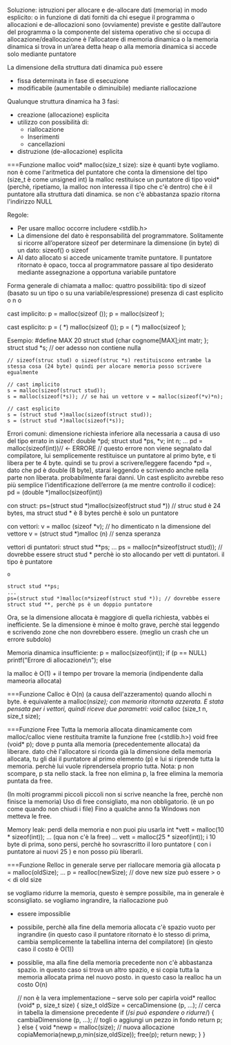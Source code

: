 Soluzione: istruzioni per allocare e de-allocare dati (memoria) in modo esplicito:
o in funzione di dati forniti da chi esegue il programma
o allocazioni e de-allocazioni sono (ovviamente) previste e gestite dall’autore del
programma
o la componente del sistema operativo che si occupa di allocazione/deallocazione
è l’allocatore di memoria dinamica
o la memoria dinamica si trova in un’area detta heap
o alla memoria dinamica si accede solo mediante puntatore


La dimensione della struttura dati dinamica può essere
- fissa determinata in fase di esecuzione
- modificabile (aumentabile o diminuibile) mediante riallocazione

Qualunque struttura dinamica ha 3 fasi:
- creazione (allocazione) esplicita
- utilizzo con possibilità di: 
    - riallocazione
    - Inserimenti
    - cancellazioni
- distruzione (de-allocazione) esplicita


===Funzione malloc
    void* malloc(size_t size):
size è quanti byte vogliamo. non è come l'aritmetica del puntatore che conta la dimensione del tipo (size_t è come unsigned int)
la malloc restituisce un puntatore di tipo void* (perchè, ripetiamo, la malloc non interessa il tipo che c'è dentro) che è il puntatore alla struttura dati dinamica. se non c'è abbastanza spazio ritorna l'indirizzo NULL

Regole:
- Per usare malloc occorre includere <stdlib.h>
- La dimensione del dato è responsabilità del programmatore. Solitamente si ricorre all’operatore sizeof per determinare la dimensione (in byte) di un dato: sizeof(<tipo>) o sizeof <espressione riconducibile a tipo>
- Al dato allocato si accede unicamente tramite puntatore. Il puntatore ritornato è opaco, tocca al programmatore passare al tipo desiderato mediante assegnazione a opportuna variabile puntatore

Forma generale di chiamata a malloc:
quattro possibilità:
tipo di sizeof (basato su un tipo o su una variabile/espressione)
presenza di cast esplicito o n o

cast implicito:
    p = malloc(sizeof (<tipo>));
    p = malloc(sizeof <espr>);

cast esplicito:
    p = (<tipo> *) malloc(sizeof (<tipo>));
    p = (<tipo> *) malloc(sizeof <espr>);

Esempio:
    #define MAX 20
    struct stud {char cognome[MAX];int matr; };
    struct stud *s; // oer adesso non contiene nulla

    // sizeof(struc stud) o sizeof(struc *s) restituiscono entrambe la stessa cosa (24 byte) quindi per alocare memoria posso scrivere egualmente

    // cast implicito
    s = malloc(sizeof(struct stud));
    s = malloc(sizeof(*s)); // se hai un vettore v = malloc(sizeof(*v)*n);

    // cast esplicito
    s = (struct stud *)malloc(sizeof(struct stud));
    s = (struct stud *)malloc(sizeof(*s));

Errori comuni:
dimensione richiesta inferiore alla necessaria a causa di uso del tipo errato in sizeof:
    double *pd;
    struct stud *ps, *v;
    int n;
    ...
    pd = malloc(sizeof(int))// <- ERRORE
    // questo errore non viene segnalato dal compilatore, lui semplicemente restituisce un puntatore al primo byte, e ti libera per te 4 byte. quindi se tu provi a scrivere/leggere facendo *pd =, dato che pd è double (8 byte), starai leggendo e scrivendo anche nella parte non liberata. probabilmente farai danni.
Un cast esplicito avrebbe reso più semplice l’identificazione dell’errore (a me mentre controllo il codice):
    pd = (double *)malloc(sizeof(int))

con struct:
    ps=(struct stud *)malloc(sizeof(struct stud *)) // struc stud è 24 bytes, ma struct stud * è 8 bytes perchè è solo un puntatore

con vettori:
    v = malloc (sizeof *v); // ho dimenticato n la dimensione del vettore
    v = (struct stud *)malloc (n) // senza speranza

vettori di puntatori:
    struct stud **ps;
    ...
    ps = malloc(n*sizeof(struct stud)); // dovrebbe essere struct stud * perchè io sto allocando per vett di puntatori. il tipo è puntatore

    o 

    struct stud **ps;
    ...
    ps=(struct stud *)malloc(n*sizeof(struct stud *)); // dovrebbe essere struct stud **, perchè ps è un doppio puntatore

Ora, se la dimensione allocata è maggiore di quella richiesta, vabbès ei inefficiente. Se la dimensione è minoe è molto grave, perchè stai leggendo e scrivendo zone che non dovrebbero essere. (meglio un crash che un errore subdolo)

Memoria dinamica insufficiente:
    p = malloc(sizeof(int));
    if (p == NULL)
        printf("Errore di allocazione\n");
    else

la malloc è O(1) + il tempo per trovare la memoria (indipendente dalla mameoria allocata)

===Funzione Calloc
è O(n) (a causa dell'azzeramento) quando allochi n byte. è equivalente a malloc(n*size); con memoria ritornata azzerata. E stata pensata per i vettori, quindi riceve due parametri:
    void* calloc (size_t n, size_t size);

===Funzione Free
Tutta la memoria allocata dinamicamente com malloc/calloc viene restituita tramite la funzione free (<stdlib.h>)
    void free (void* p);
dove p punta alla memoria (precedentemente allocata) da liberare. dato chè l'allocatore si ricorda già la dimensione della memoria allocata, tu gli dai il puntatore al primo elemento (p) e lui si riprende tutta la memoria. perchè lui vuole riprendersela proprio tutta. Nota: p non scompare, p sta nello stack. la free non elimina p, la free elimina la memoria puntata da free.

(In molti programmi piccoli piccoli non si scrive neanche la free, perchè non finisce la memoria)
Uso di free consigliato, ma non obbligatorio. (è un po come quando non chiudi i file)
Fino a qualche anno fa Windows non metteva le free.

Memory leak: perdi della memoria e non puoi piu usarla
    int *vett = malloc(10 * sizeof(int));
    ... (qua non c'è la free) ...
    vett = malloc(25 * sizeof(int));
i 10 byte di prima, sono persi, perchè ho sovrascritto il loro puntatore ( con i puntatore ai nuovi 25 ) e non posso più liberarli.

===Funzione Relloc
in generale serve per riallocare memoria già allocata
    p = malloc(oldSize);
    ...
    p = realloc(newSize); // dove new size può essere > o < di old size

se vogliamo ridurre la memoria, questo è sempre possibile, ma in generale è sconsigliato.
se vogliamo ingrandire, la riallocazione può
- essere impossiblie
- possibile, perchè alla fine della memoria allocata c'è spazio vuoto per ingrandire (in questo caso il puntatore ritornato è lo stesso di prima, cambia semplicemente la tabellina interna del compilatore) (in qiesto caso il costo è O(1))
- possiblie, ma alla fine della memoria precedente non c'è abbastanza spazio. in questo caso si trova un altro spazio, e si copia tutta la memoria allocata prima nel nuovo posto. in questo caso la realloc ha un costo O(n)

    // non è la vera implementazione – serve solo per capirla
    void* realloc (void* p, size_t size) {
        size_t oldSize = cercaDimensione (p, ...); // cerca in tabella la dimensione precedente
        if (/*si può espandere o ridurre*/) {
            cambiaDimensione (p, ...); // togli o aggiungi un pezzo in fondo
            return p;
        } else {
            void *newp = malloc(size); // nuova allocazione copiaMemoria(newp,p,min(size,oldSize));
            free(p);
            return newp;
        }
    }





















